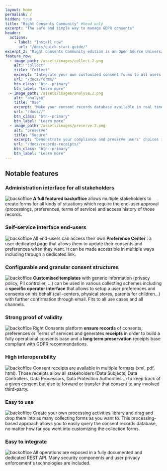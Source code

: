 ```yaml
---
layout: home
permalink: /
hidden: true
title: "Right Consents Community" #head only
excerpt: "The safe and simple way to manage GDPR consents"
header:
  actions:
    - label: "Install now"
      url: "/docs/quick-start-guide/"
excerpt_2: "Right Consents Community edition is an Open Source Universal Consents & Preferences Management Platform. <br/> It aims to provide any organization with a complete, simple and easy to implement solution for <b>collecting, storing, analysing</b> and <b>using</b> users' consents and preferences."
feature_row:
  - image_path: /assets/images/collect.2.png
    alt: "collect"
    title: "Collect"
    excerpt: "Integrate your own customized consent forms to all users journeys (custom messaging – all channels)"
    url: "/docs/forms/"
    btn_class: "btn--primary"
    btn_label: "Learn more"
  - image_path: /assets/images/analyse.2.png
    alt: "analyse"
    title: "Use"
    excerpt: "Make your consent records database available in real time to all business and marketing applications (Rich API - fine analytics)"
    url: "/docs//"
    btn_class: "btn--primary"
    btn_label: "Learn more"
  - image_path: /assets/images/preserve.2.png
    alt: "preserve"
    title: "Secure"
    excerpt: "Demonstrate your compliance and preserve users' choices in in a centralized truth base (standard consent receipts – secured storage)"
    url: "/docs/records-receipts/"
    btn_class: "btn--primary"
    btn_label: "Learn more"
---
```



## **Notable features**

### Administration interface for all stakeholders
![backoffice](/right-consents/assets/images/screen-1.png)
**A full featured backoffice** allows multiple stakeholders to create forms for all kinds of situations which require the end-user approval (processings, preferences, terms of service) and access history of those records.

### Self-service interface end-users
![backoffice](/right-consents/assets/images/screen-7.png)
All end-users can access their own **Preference Center** : a user dedicated page that allows them to update their consents and preferences when they want. It can be made accessible in multiple ways including through a dedicated link.

### Configurable and granular consent structures
![backoffice](/right-consents/assets/images/screen-6.png)
**Customised templates** with generic information (privacy policy, PII controller, …) can be used in various collecting schemes including a **specific operator interface** that allows to setup a user preferences and consents on his behalf (call-centers, physical stores, parents for children…) with further confirmation through email. Fits to all use cases and all channels.

### Strong proof of validity
![backoffice](/right-consents/assets/images/screen-3.png)
Right Consents platform **ensure records** of consents, preferences or Terms of services and generates **receipts** in order to build a fully operational consents base and a **long term preservation** receipts base compliant with GDPR recommendations.

### High interoperability
![backoffice](/right-consents/assets/images/screen-4.png)
Consent receipts are available in multiple formats (xml, pdf, html). Those receipts allow all stakeholders (Data Subjects, Data Controllers, Data Processors, Data Protection Authorities…) to keep track of a given consent but also to forward or transfer that consent to any involved third-party.

### Easy to use
![backoffice](/right-consents/assets/images/screen-2.png)
Create your own processing activities library and drag and drop them into as many collecting forms as you want to. This processing-based approach allows you to easily query the consent records database, no matter how far you went into customizing the collection forms.

### Easy to integrate
![backoffice](/right-consents/assets/images/screen-5.png)
All operations are exposed in a fully documented and dedicated REST API. Many security components and user privacy enforcement's technologies are included.
